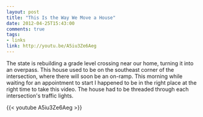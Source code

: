 ```yaml
---
layout: post
title: "This Is the Way We Move a House"
date: 2012-04-25T15:43:00
comments: true
tags:
- links
link: http://youtu.be/A5iu3Ze6Aeg
---
```

The state is rebuilding a grade level crossing near our home, turning it into an overpass. This house used to be on the southeast corner of the intersection, where there will soon be an on-ramp. This morning while waiting for an appointment to start I happened to be in the right place at the right time to take this video. The house had to be threaded through each intersection's traffic lights.

{{< youtube A5iu3Ze6Aeg >}}
